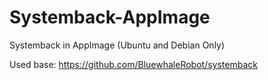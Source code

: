 # Systemback-AppImage
Systemback in AppImage (Ubuntu and Debian Only)

Used base: https://github.com/BluewhaleRobot/systemback

